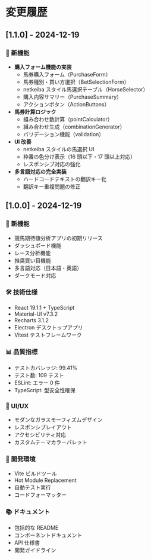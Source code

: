 # 変更履歴

## [1.1.0] - 2024-12-19

### 🎉 新機能

- **購入フォーム機能の実装**
  - 馬券購入フォーム（PurchaseForm）
  - 馬券種別・買い方選択（BetSelectionForm）
  - netkeiba スタイル馬選択テーブル（HorseSelector）
  - 購入内容サマリー（PurchaseSummary）
  - アクションボタン（ActionButtons）
- **馬券計算ロジック**
  - 組み合わせ数計算（pointCalculator）
  - 組み合わせ生成（combinationGenerator）
  - バリデーション機能（validation）
- **UI 改善**
  - netkeiba スタイルの馬選択 UI
  - 枠番の色分け表示（16 頭以下・17 頭以上対応）
  - レスポンシブ対応の強化
- **多言語対応の完全実装**
  - ハードコードテキストの翻訳キー化
  - 翻訳キー重複問題の修正

## [1.0.0] - 2024-12-19

### 🎉 新機能

- 競馬期待値分析アプリの初期リリース
- ダッシュボード機能
- レース分析機能
- 推奨買い目機能
- 多言語対応（日本語・英語）
- ダークモード対応

### 🛠️ 技術仕様

- React 19.1.1 + TypeScript
- Material-UI v7.3.2
- Recharts 3.1.2
- Electron デスクトップアプリ
- Vitest テストフレームワーク

### 📊 品質指標

- テストカバレッジ: 99.41%
- テスト数: 109 テスト
- ESLint: エラー 0 件
- TypeScript: 型安全性確保

### 🎨 UI/UX

- モダンなガラスモーフィズムデザイン
- レスポンシブレイアウト
- アクセシビリティ対応
- カスタムテーマカラーパレット

### 🔧 開発環境

- Vite ビルドツール
- Hot Module Replacement
- 自動テスト実行
- コードフォーマッター

### 📚 ドキュメント

- 包括的な README
- コンポーネントドキュメント
- API 仕様書
- 開発ガイドライン

